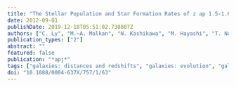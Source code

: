 ```yaml
---
title: "The Stellar Population and Star Formation Rates of z ap 1.5-1.6 [O II]-emitting Galaxies Selected from Narrowband Emission-line Surveys"
date: 2012-09-01
publishDate: 2019-12-18T05:51:02.738807Z
authors: ["C. Ly", "M.~A. Malkan", "N. Kashikawa", "M. Hayashi", "T. Nagao", "K. Shimasaku", "K. Ota", "N.~R. Ross"]
publication_types: ["2"]
abstract: ""
featured: false
publication: "*apj*"
tags: ["galaxies: distances and redshifts", "galaxies: evolution", "galaxies: high-redshift", "galaxies: photometry", "galaxies: star formation", "infrared: galaxies", "ultraviolet: galaxies"]
doi: "10.1088/0004-637X/757/1/63"
---
```



